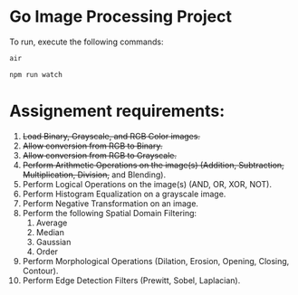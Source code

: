 # Go Image Processing Project

To run, execute the following commands:

```bash
air
```

```bash
npm run watch
```

# Assignement requirements:

1. ~~Load Binary, Grayscale, and RGB Color images.~~
2. ~~Allow conversion from RGB to Binary.~~
3. ~~Allow conversion from RGB to Grayscale.~~
4. ~~Perform Arithmetic Operations on the image(s) (Addition, Subtraction, Multiplication, Division,~~ and Blending).
5. Perform Logical Operations on the image(s) (AND, OR, XOR, NOT).
6. Perform Histogram Equalization on a grayscale image.
7. Perform Negative Transformation on an image.
8. Perform the following Spatial Domain Filtering:
    1. Average
    2. Median
    3. Gaussian
    4. Order
9. Perform Morphological Operations (Dilation, Erosion, Opening, Closing, Contour).
10. Perform Edge Detection Filters (Prewitt, Sobel, Laplacian).